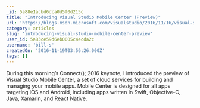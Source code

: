 ```yaml
---
_id: 5a88e1acbd6dca0d5f0d215c
title: "Introducing Visual Studio Mobile Center (Preview)"
url: 'https://blogs.msdn.microsoft.com/visualstudio/2016/11/16/visual-studio-mobile-center/'
category: articles
slug: 'introducing-visual-studio-mobile-center-preview'
user_id: 5a83ce59d6eb0005c4ecda2c
username: 'bill-s'
createdOn: '2016-11-19T03:56:26.000Z'
tags: []
---
```


During this morning’s Connect(); 2016 keynote, I introduced the preview of Visual Studio Mobile Center, a set of cloud services for building and managing your mobile apps. Mobile Center is designed for all apps targeting iOS and Android, including apps written in Swift, Objective-C, Java, Xamarin, and React Native.
